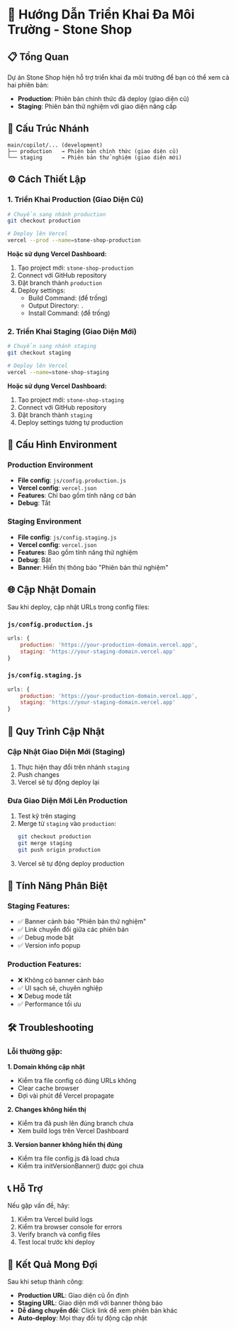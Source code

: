 # 🚀 Hướng Dẫn Triển Khai Đa Môi Trường - Stone Shop

## 📋 Tổng Quan

Dự án Stone Shop hiện hỗ trợ triển khai đa môi trường để bạn có thể xem cả hai phiên bản:
- **Production**: Phiên bản chính thức đã deploy (giao diện cũ)
- **Staging**: Phiên bản thử nghiệm với giao diện nâng cấp

## 🌿 Cấu Trúc Nhánh

```
main/copilot/... (development)
├── production   → Phiên bản chính thức (giao diện cũ)
└── staging      → Phiên bản thử nghiệm (giao diện mới)
```

## ⚙️ Cách Thiết Lập

### 1. Triển Khai Production (Giao Diện Cũ)

```bash
# Chuyển sang nhánh production
git checkout production

# Deploy lên Vercel
vercel --prod --name=stone-shop-production
```

**Hoặc sử dụng Vercel Dashboard:**
1. Tạo project mới: `stone-shop-production`
2. Connect với GitHub repository
3. Đặt branch thành `production`
4. Deploy settings:
   - Build Command: (để trống)
   - Output Directory: `.`
   - Install Command: (để trống)

### 2. Triển Khai Staging (Giao Diện Mới)

```bash
# Chuyển sang nhánh staging
git checkout staging

# Deploy lên Vercel
vercel --name=stone-shop-staging
```

**Hoặc sử dụng Vercel Dashboard:**
1. Tạo project mới: `stone-shop-staging`
2. Connect với GitHub repository
3. Đặt branch thành `staging`
4. Deploy settings tương tự production

## 🔧 Cấu Hình Environment

### Production Environment
- **File config**: `js/config.production.js`
- **Vercel config**: `vercel.json`
- **Features**: Chỉ bao gồm tính năng cơ bản
- **Debug**: Tắt

### Staging Environment
- **File config**: `js/config.staging.js`
- **Vercel config**: `vercel.json`
- **Features**: Bao gồm tính năng thử nghiệm
- **Debug**: Bật
- **Banner**: Hiển thị thông báo "Phiên bản thử nghiệm"

## 🌐 Cập Nhật Domain

Sau khi deploy, cập nhật URLs trong config files:

### `js/config.production.js`
```javascript
urls: {
    production: 'https://your-production-domain.vercel.app',
    staging: 'https://your-staging-domain.vercel.app'
}
```

### `js/config.staging.js`
```javascript
urls: {
    production: 'https://your-production-domain.vercel.app',
    staging: 'https://your-staging-domain.vercel.app'
}
```

## 🔄 Quy Trình Cập Nhật

### Cập Nhật Giao Diện Mới (Staging)
1. Thực hiện thay đổi trên nhánh `staging`
2. Push changes
3. Vercel sẽ tự động deploy lại

### Đưa Giao Diện Mới Lên Production
1. Test kỹ trên staging
2. Merge từ `staging` vào `production`:
   ```bash
   git checkout production
   git merge staging
   git push origin production
   ```
3. Vercel sẽ tự động deploy production

## 📱 Tính Năng Phân Biệt

### Staging Features:
- ✅ Banner cảnh báo "Phiên bản thử nghiệm"
- ✅ Link chuyển đổi giữa các phiên bản
- ✅ Debug mode bật
- ✅ Version info popup

### Production Features:
- ❌ Không có banner cảnh báo
- ✅ UI sạch sẽ, chuyên nghiệp
- ❌ Debug mode tắt
- ✅ Performance tối ưu

## 🛠️ Troubleshooting

### Lỗi thường gặp:

**1. Domain không cập nhật**
- Kiểm tra file config có đúng URLs không
- Clear cache browser
- Đợi vài phút để Vercel propagate

**2. Changes không hiển thị**
- Kiểm tra đã push lên đúng branch chưa
- Xem build logs trên Vercel Dashboard

**3. Version banner không hiển thị đúng**
- Kiểm tra file config.js đã load chưa
- Kiểm tra initVersionBanner() được gọi chưa

## 📞 Hỗ Trợ

Nếu gặp vấn đề, hãy:
1. Kiểm tra Vercel build logs
2. Kiểm tra browser console for errors
3. Verify branch và config files
4. Test local trước khi deploy

## 🎯 Kết Quả Mong Đợi

Sau khi setup thành công:
- **Production URL**: Giao diện cũ ổn định
- **Staging URL**: Giao diện mới với banner thông báo
- **Dễ dàng chuyển đổi**: Click link để xem phiên bản khác
- **Auto-deploy**: Mọi thay đổi tự động cập nhật